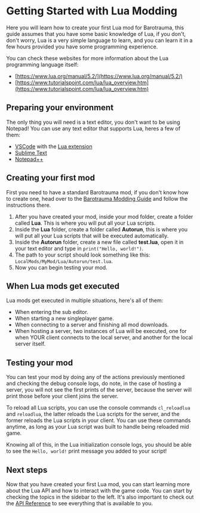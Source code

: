 # Getting Started with Lua Modding

Here you will learn how to create your first Lua mod for Barotrauma, this guide assumes that you have some basic knowledge of Lua, if you don't, don't worry, Lua is a very simple language to learn, and you can learn it in a few hours provided you have some programming experience.

You can check these websites for more information about the Lua programming language itself: 

- [https://www.lua.org/manual/5.2/](https://www.lua.org/manual/5.2/) 
- [https://www.tutorialspoint.com/lua/lua_overview.htm](https://www.tutorialspoint.com/lua/lua_overview.htm) 


## Preparing your environment

The only thing you will need is a text editor, you don't want to be using Notepad! You can use any text editor that supports Lua, heres a few of them:

- <a href="https://code.visualstudio.com/" target="_blank">VSCode</a> with the <a href="https://marketplace.visualstudio.com/items?itemName=sumneko.lua" target="_blank">Lua extension</a>
- <a href="https://www.sublimetext.com/" target="_blank">Sublime Text</a></a>
- <a href="https://notepad-plus-plus.org/downloads/" target="_blank">Notepad++</a>

## Creating your first mod

First you need to have a standard Barotrauma mod, if you don't know how to create one, head over to the [Barotrauma Modding Guide](https://regalis11.github.io/BaroModDoc/Intro/ContentPackages.html) and follow the instructions there.

1. After you have created your mod, inside your mod folder, create a folder called **Lua**. This is where you will put all your Lua scripts. 
2. Inside the **Lua** folder, create a folder called **Autorun**, this is where you will put all your Lua scripts that will be executed automatically.
3. Inside the **Autorun** folder, create a new file called **test.lua**, open it in your text editor and type in `print("Hello, world!")`.
4. The path to your script should look something like this: `LocalMods/MyMod/Lua/Autorun/test.lua`.
5. Now you can begin testing your mod.

## When Lua mods get executed

Lua mods get executed in multiple situations, here's all of them:

- When entering the sub editor.
- When starting a new singleplayer game.
- When connecting to a server and finishing all mod downloads.
- When hosting a server, two instances of Lua will be executed, one for when YOUR client connects to the local server, and another for the local server itself.

## Testing your mod

You can test your mod by doing any of the actions previously mentioned and checking the debug console logs, do note, in the case of hosting a server, you will not see the first prints of the server, because the server will print those before your client joins the server.

To reload all Lua scripts, you can use the console commands `cl_reloadlua` and `reloadlua`, the latter reloads the Lua scripts for the server, and the former reloads the Lua scripts in your client. You can use these commands anytime, as long as your Lua script was built to handle being reloaded mid game.

Knowing all of this, in the Lua initialization console logs, you should be able to see the `Hello, world!` print message you added to your script!

## Next steps

Now that you have created your first Lua mod, you can start learning more about the Lua API and how to interact with the game code. You can start by checking the topics in the sidebar to the left. It's also important to check out the [API Reference](/api/lua/) to see everything that is available to you.